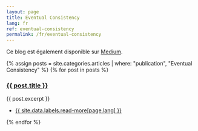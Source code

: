 ```yaml
---
layout: page
title: Eventual Consistency
lang: fr
ref: eventual-consistency
permalink: /fr/eventual-consistency
---
```


Ce blog est également disponible sur [Medium](https://medium.com/reale).

<section>
	<div class="posts">
	{% assign posts = site.categories.articles | where: "publication", "Eventual Consistency" %}
	{% for post in posts %}
		<article>
			<a href="{{ site.baseurl }}{{ post.url }}" class="image"><img src="{{ post.image }}" alt="" /></a>
			<h3><a href="{{ site.baseurl }}{{ post.url }}">{{ post.title }}</a></h3>
			<p>{{ post.excerpt }}</p>
			<ul class="actions">
				<li><a href="{{ post.url }}" class="button">{{ site.data.labels.read-more[page.lang] }}</a></li>
			</ul>
		</article>
	{% endfor %}
	</div>
</section>
